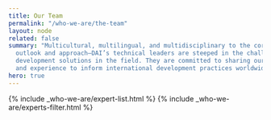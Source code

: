 ```yaml
---
title: Our Team
permalink: "/who-we-are/the-team"
layout: node
related: false
summary: "Multicultural, multilingual, and multidisciplinary to the core—global in
  outlook and approach—DAI’s technical leaders are steeped in the challenges of delivering
  development solutions in the field. They are committed to sharing our innovation
  and experience to inform international development practices worldwide. \n"
hero: true
---
```


{% include _who-we-are/expert-list.html %}
{% include _who-we-are/experts-filter.html %}
